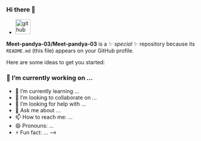 ### Hi there 👋
* [<img src='![image](https://user-images.githubusercontent.com/103066916/169574445-08f2737c-33e0-43af-bb88-72da220cef54.png)
' alt='github' height='40'>](https://github.com/Meet-pandya-03)

<!--## *Hey there*! 

### ```I'm studying to be a scientist```
#### ```of computers 😌``` (_sorry not sorry :)_ )

* I go by Farhat, find me here: 
 
  * [<img src='https://cdn.jsdelivr.net/npm/simple-icons@3.0.1/icons/github.svg' alt='github' height='40'>](https://github.com/farhatkadiwala)
 
  * [<img src='https://cdn.jsdelivr.net/npm/simple-icons@3.0.1/icons/instagram.svg' alt='instagram' height='40'>](https://www.instagram.com/farhatkadiwala_/)

## *Languages I speak(type 😛):*

<img align="left" alt="HTML5" width="35px" src="https://raw.githubusercontent.com/github/explore/80688e429a7d4ef2fca1e82350fe8e3517d3494d/topics/html/html.png"/>
<img align="left" alt="CSS3" width="35px" src="https://raw.githubusercontent.com/github/explore/80688e429a7d4ef2fca1e82350fe8e3517d3494d/topics/css/css.png" />
<img align="left" alt="C" width="35px" src="https://raw.githubusercontent.com/github/explore/80688e429a7d4ef2fca1e82350fe8e3517d3494d/topics/c/c.png"/>
<img align="left" alt="Python" width="35px" src="https://raw.githubusercontent.com/github/explore/80688e429a7d4ef2fca1e82350fe8e3517d3494d/topics/python/python.png"/>

<br/><br/><br/>

#### *Profile seems light because I'm still learning the heavy stuff :)*

#### *See you soon with some good stuff!*

<br/><br/></br>

<!---
<p align="center"> <br>
  <img src="https://profile-counter.glitch.me/automatlog/count.svg" />
</p>

automatlog/automatlog is a ✨ special ✨ repository because its `README.md` (this file) appears on your GitHub profile.
You can click the Preview link to take a look at your changes.
--->
**Meet-pandya-03/Meet-pandya-03** is a ✨ _special_ ✨ repository because its `README.md` (this file) appears on your GitHub profile.

Here are some ideas to get you started:

### 🔭 I’m currently working on ...
- 🌱 I’m currently learning ...
- 👯 I’m looking to collaborate on ...
- 🤔 I’m looking for help with ...
- 💬 Ask me about ...
- 📫 How to reach me: ...
- 😄 Pronouns: ...
- ⚡ Fun fact: ...
-->
